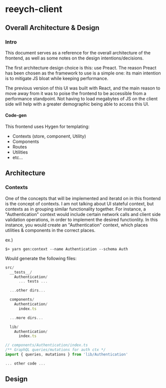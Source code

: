 # reeych-client

## Overall Architecture & Design

### Intro

This document serves as a reference for the overall architecture of the frontend,
as well as some notes on the design intentions/decisions.

The first architecture design choice is this: use Preact. The reason Preact has been
chosen as the framework to use is a simple one: its main intention is to mitigate
JS bloat while keeping performance.

The previous version of this UI was built with React, and the main reason to move away
from it was to poise the frontend to be accessible from a performance standpoint. Not having
to load megabytes of JS on the client side will help with a greater demographic being able
to access this UI.

#### Code-gen

This frontend uses Hygen for templating:

-   Contexts (store, component, Utility)
-   Components
-   Routes
-   Utilities
-   etc...

## Architecture

### Contexts

One of the concepts that will be implemented and iteratd on in this frontend is the concept of
contexts. I am not talking about UI stateful context, but contexts as in grouping similar
functionality together. For instance, a "Authentication" context would include certain network
calls and client side validation operations, in order to implement the desired functionlity. In this
instance, you would create an "Authentication" context, which places utilities & components in the correct
places.

ex.)

`$> yarn gen:context --name Authentication --schema Auth`

Would generate the following files:

```javascript
src/
  __tests__/
    Authentication/
      ... tests ...

  ...other dirs...

  components/
    Authentication/
      index.ts

  ...more dirs...

  lib/
    Authentication/
      index.ts

// components/Authentication/index.ts
/** GraphQL queries/mutations for auth ctx */
import { queries, mutations } from 'lib/Authentication'

... other code ...

```

## Design
